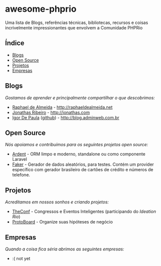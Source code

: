 # awesome-phprio
Uma lista de Blogs, referências técnicas, bibliotecas, recursos e coisas incrivelmente impressionantes que envolvem a Comunidade PHPRio

## Índice
* [Blogs](#blogs)
* [Open Source](#open-source)
* [Projetos](#projetos)
* [Empresas](#empresas)


## Blogs
*Gostamos de aprender e principalmente compartilhar o que descobrimos:*
* [Raphael de Almeida](https://github.com/raphaeldealmeida) - http://raphaeldealmeida.net
* [Jonathas Ribeiro](http://jonathas.com) - http://jonathas.com
* [Igor De Paula](http://blog.adminweb.com.br) ([github](https://github.com/igordepaula)) - http://blog.adminweb.com.br 

## Open Source
*Nós apoiamos e contribuímos para os seguintes projetos open source:*
* [Ardent](https://github.com/laravelbook/ardent) - ORM limpo e moderno, standalone ou como componente Laravel
* [Faker](https://github.com/fzaninotto/Faker) - Gerador de dados aleatórios, para testes. Contém um provider específico com gerador brasileiro de cartões de crédito e números de telefone.

## Projetos
*Acreditamos em nossos sonhos e criando projetos:*
* [TheConf](http://conf.igorsantos.com.br) - Congressos e Eventos Inteligentes (participando do *Ideation Rio*)
* [ProtoBoard](http://protoboard.igorsantos.com.br) - Organize suas hipóteses de negócio

## Empresas
*Quando a coisa fica séria abrimos as seguintes empresas:*
* :( not yet
